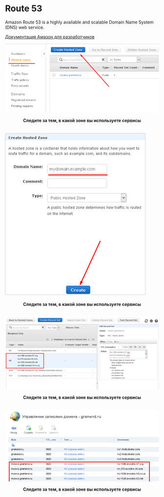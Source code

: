 # Route 53
Amazon Route 53 is a highly available and scalable Domain Name System (DNS) web service.

[Документация Амазон для разработчиков](https://docs.aws.amazon.com/Route53/latest/DeveloperGuide/Welcome.html/)

![Выбор создания доменной-зоны](../img/route53-create-zone-button.png)
<p>
<center><b>Следите за тем, в какой зоне вы используете сервисы</b></center><br/>
</p>


![Создание доменной-зоны](../img/route53-creating.png)
<p>
<center><b>Следите за тем, в какой зоне вы используете сервисы</b></center><br/>
</p>


![Адреса dns-серверов данной зоны](../img/route53-nameservers.png)
<p>
<center><b>Следите за тем, в какой зоне вы используете сервисы</b></center><br/>
</p>


![Делегирование управления подзоной DNS серверам Amazon](../img/route53-dns.png)
<p>
<center><b>Следите за тем, в какой зоне вы используете сервисы</b></center><br/>
</p>

